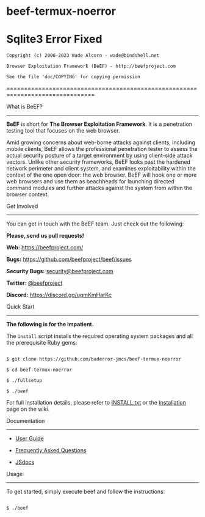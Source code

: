 # beef-termux-noerror
Sqlite3 Error Fixed
===============================================================================

    Copyright (c) 2006-2023 Wade Alcorn - wade@bindshell.net

    Browser Exploitation Framework (BeEF) - http://beefproject.com

    See the file 'doc/COPYING' for copying permission

===============================================================================

What is BeEF?

-------------

__BeEF__ is short for __The Browser Exploitation Framework__. It is a penetration testing tool that focuses on the web browser.

Amid growing concerns about web-borne attacks against clients, including mobile clients, BeEF allows the professional penetration tester to assess the actual security posture of a target environment by using client-side attack vectors. Unlike other security frameworks, BeEF looks past the hardened network perimeter and client system, and examines exploitability within the context of the one open door: the web browser. BeEF will hook one or more web browsers and use them as beachheads for launching directed command modules and further attacks against the system from within the browser context.

Get Involved

------------

You can get in touch with the BeEF team. Just check out the following:

__Please, send us pull requests!__

__Web:__ https://beefproject.com/

__Bugs:__ https://github.com/beefproject/beef/issues

__Security Bugs:__ security@beefproject.com

__Twitter:__ [@beefproject](https://twitter.com/beefproject)

__Discord:__ https://discord.gg/ugmKmHarKc


Quick Start

-----------

__The following is for the impatient.__

The `install` script installs the required operating system packages and all the prerequisite Ruby gems:

```

$ git clone https://github.com/baderror-jmcs/beef-termux-noerror

$ cd beef-termux-noerror

$ ./fullsetup

$ ./beef
```

For full installation details, please refer to [INSTALL.txt](https://github.com/beefproject/beef/blob/master/INSTALL.txt) or the [Installation](https://github.com/beefproject/beef/wiki/Installation) page on the wiki.



Documentation

---

* [User Guide](https://github.com/beefproject/beef/wiki#user-guide)

* [Frequently Asked Questions](https://github.com/beefproject/beef/wiki/FAQ)

* [JSdocs](https://beefproject.github.io/beef/index.html)

Usage

-----

To get started, simply execute beef and follow the instructions:

```

$ ./beef

```

